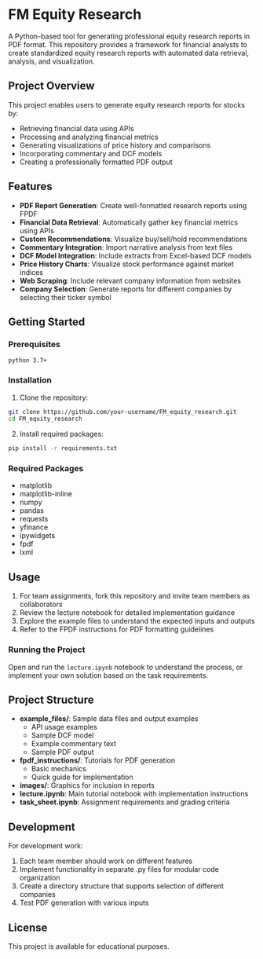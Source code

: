 # FM Equity Research

A Python-based tool for generating professional equity research reports in PDF format. This repository provides a framework for financial analysts to create standardized equity research reports with automated data retrieval, analysis, and visualization.

## Project Overview

This project enables users to generate equity research reports for stocks by:
- Retrieving financial data using APIs
- Processing and analyzing financial metrics
- Generating visualizations of price history and comparisons
- Incorporating commentary and DCF models
- Creating a professionally formatted PDF output

## Features

- **PDF Report Generation**: Create well-formatted research reports using FPDF
- **Financial Data Retrieval**: Automatically gather key financial metrics using APIs
- **Custom Recommendations**: Visualize buy/sell/hold recommendations
- **Commentary Integration**: Import narrative analysis from text files
- **DCF Model Integration**: Include extracts from Excel-based DCF models
- **Price History Charts**: Visualize stock performance against market indices
- **Web Scraping**: Include relevant company information from websites
- **Company Selection**: Generate reports for different companies by selecting their ticker symbol

## Getting Started

### Prerequisites

```
python 3.7+
```

### Installation

1. Clone the repository:
```bash
git clone https://github.com/your-username/FM_equity_research.git
cd FM_equity_research
```

2. Install required packages:
```bash
pip install -r requirements.txt
```

### Required Packages
- matplotlib
- matplotlib-inline
- numpy
- pandas
- requests
- yfinance
- ipywidgets
- fpdf
- lxml

## Usage

1. For team assignments, fork this repository and invite team members as collaborators
2. Review the lecture notebook for detailed implementation guidance
3. Explore the example files to understand the expected inputs and outputs
4. Refer to the FPDF instructions for PDF formatting guidelines

### Running the Project

Open and run the `lecture.ipynb` notebook to understand the process, or implement your own solution based on the task requirements.

## Project Structure

- **example_files/**: Sample data files and output examples
  - API usage examples
  - Sample DCF model
  - Example commentary text
  - Sample PDF output
- **fpdf_instructions/**: Tutorials for PDF generation
  - Basic mechanics
  - Quick guide for implementation
- **images/**: Graphics for inclusion in reports
- **lecture.ipynb**: Main tutorial notebook with implementation instructions
- **task_sheet.ipynb**: Assignment requirements and grading criteria

## Development

For development work:
1. Each team member should work on different features
2. Implement functionality in separate .py files for modular code organization
3. Create a directory structure that supports selection of different companies
4. Test PDF generation with various inputs

## License

This project is available for educational purposes.